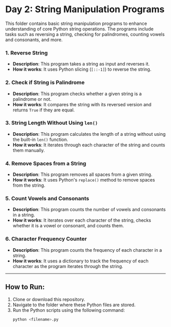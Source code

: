 # Day 2: String Manipulation Programs

This folder contains basic string manipulation programs to enhance understanding of core Python string operations. The programs include tasks such as reversing a string, checking for palindromes, counting vowels and consonants, and more.

### 1. **Reverse String**
- **Description**: This program takes a string as input and reverses it.
- **How it works**: It uses Python slicing (`[::-1]`) to reverse the string.

### 2. **Check if String is Palindrome**
- **Description**: This program checks whether a given string is a palindrome or not.
- **How it works**: It compares the string with its reversed version and returns `True` if they are equal.

### 3. **String Length Without Using `len()`**
- **Description**: This program calculates the length of a string without using the built-in `len()` function.
- **How it works**: It iterates through each character of the string and counts them manually.

### 4. **Remove Spaces from a String**
- **Description**: This program removes all spaces from a given string.
- **How it works**: It uses Python's `replace()` method to remove spaces from the string.

### 5. **Count Vowels and Consonants**
- **Description**: This program counts the number of vowels and consonants in a string.
- **How it works**: It iterates over each character of the string, checks whether it is a vowel or consonant, and counts them.

### 6. **Character Frequency Counter**
- **Description**: This program counts the frequency of each character in a string.
- **How it works**: It uses a dictionary to track the frequency of each character as the program iterates through the string.

---

## How to Run:

1. Clone or download this repository.
2. Navigate to the folder where these Python files are stored.
3. Run the Python scripts using the following command:
   ```bash
   python <filename>.py
